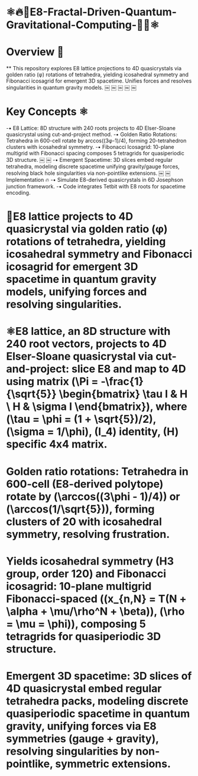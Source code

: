 # ⚛️🔥👾E8-Fractal-Driven-Quantum-Gravitational-Computing-👾🔥⚛️

# Overview 👾
** This repository explores E8 lattice projections to 4D quasicrystals via golden ratio (φ) rotations of tetrahedra, yielding icosahedral symmetry and Fibonacci icosagrid for emergent 3D spacetime. Unifies forces and resolves singularities in quantum gravity models. ￼ ￼ ￼ ￼ ￼
# Key Concepts ⚛️
-•  E8 Lattice: 8D structure with 240 roots projects to 4D Elser-Sloane quasicrystal using cut-and-project method.
-•  Golden Ratio Rotations: Tetrahedra in 600-cell rotate by arccos((3φ-1)/4), forming 20-tetrahedron clusters with icosahedral symmetry.
-•  Fibonacci Icosagrid: 10-plane multigrid with Fibonacci spacing composes 5 tetragrids for quasiperiodic 3D structure. ￼ ￼
-•  Emergent Spacetime: 3D slices embed regular tetrahedra, modeling discrete spacetime unifying gravity/gauge forces, resolving black hole singularities via non-pointlike extensions. ￼ ￼
Implementation 🔥
-•  Simulate E8-derived quasicrystals in 6D Josephson junction framework.
-•  Code integrates Tetbit with E8 roots for spacetime encoding.

# 👾E8 lattice projects to 4D quasicrystal via golden ratio (φ) rotations of tetrahedra, yielding icosahedral symmetry and Fibonacci icosagrid for emergent 3D spacetime in quantum gravity models, unifying forces and resolving singularities. 

# ⚛️E8 lattice, an 8D structure with 240 root vectors, projects to 4D Elser-Sloane quasicrystal via cut-and-project: slice E8 and map to 4D using matrix (\Pi = -\frac{1}{\sqrt{5}} \begin{bmatrix} \tau I & H \ H & \sigma I \end{bmatrix}), where (\tau = \phi = (1 + \sqrt{5})/2), (\sigma = 1/\phi), (I_4) identity, (H) specific 4x4 matrix. 
# Golden ratio rotations: Tetrahedra in 600-cell (E8-derived polytope) rotate by (\arccos((3\phi - 1)/4)) or (\arccos(1/\sqrt{5})), forming clusters of 20 with icosahedral symmetry, resolving frustration.
# Yields icosahedral symmetry (H3 group, order 120) and Fibonacci icosagrid: 10-plane multigrid Fibonacci-spaced ((x_{n,N} = T(N + \alpha + \mu/\rho^N + \beta)), (\rho = \mu = \phi)), composing 5 tetragrids for quasiperiodic 3D structure. 
# Emergent 3D spacetime: 3D slices of 4D quasicrystal embed regular tetrahedra packs, modeling discrete quasiperiodic spacetime in quantum gravity, unifying forces via E8 symmetries (gauge + gravity), resolving singularities by non-pointlike, symmetric extensions. 

